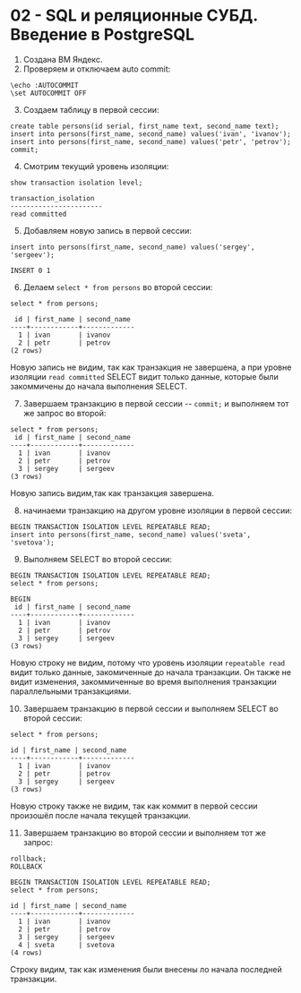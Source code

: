# 02 - SQL и реляционные СУБД. Введение в PostgreSQL 

1. Создана ВМ Яндекс.
2. Проверяем и отключаем auto commit:
  ```
  \echo :AUTOCOMMIT
  \set AUTOCOMMIT OFF
  ```  
3. Создаем таблицу в первой сессии:

```
create table persons(id serial, first_name text, second_name text);
insert into persons(first_name, second_name) values('ivan', 'ivanov');
insert into persons(first_name, second_name) values('petr', 'petrov');
commit;
````

4. Смотрим текущий уровень изоляции: 
```
show transaction isolation level;

transaction_isolation 
-----------------------
read committed
```
5. Добавляем новую запись в первой сессии:

```
insert into persons(first_name, second_name) values('sergey', 'sergeev');

INSERT 0 1
```
6. Делаем `select * from persons` во второй сессии:

```
select * from persons;

 id | first_name | second_name 
----+------------+-------------
  1 | ivan       | ivanov
  2 | petr       | petrov
(2 rows)

```
Новую запись не видим, так как транзакция не завершена, а при уровне изоляции `read committed` SELECT видит только данные, которые были закоммичены до начала выполнения SELECT.

7. Завершаем транзакцию в первой сессии -- `commit;` и выполняем тот же запрос во второй:

```
select * from persons;
 id | first_name | second_name 
----+------------+-------------
  1 | ivan       | ivanov
  2 | petr       | petrov
  3 | sergey     | sergeev
(3 rows)
```
Новую запись видим,так как транзакция завершена.

8. начинаеми транзакцию на другом уровне изоляции в первой сессии:

```
BEGIN TRANSACTION ISOLATION LEVEL REPEATABLE READ;
insert into persons(first_name, second_name) values('sveta', 'svetova');
```
9. Выполняем SELECT во второй сессии:

```
BEGIN TRANSACTION ISOLATION LEVEL REPEATABLE READ;
select * from persons;

BEGIN
 id | first_name | second_name 
----+------------+-------------
  1 | ivan       | ivanov
  2 | petr       | petrov
  3 | sergey     | sergeev
(3 rows)

```
Новую строку не видим, потому что уровень изоляции `repeatable read` видит только данные, закомиченные до начала транзакции. Он также не видит изменения, закоммиченные во время выполнения транзакции параллельными транзакциями.

10. Завершаем транзакцию в первой сессии и выполняем SELECT во второй сессии:

```
select * from persons;

id | first_name | second_name 
----+------------+-------------
  1 | ivan       | ivanov
  2 | petr       | petrov
  3 | sergey     | sergeev
(3 rows)
```
Новую строку также не видим, так как коммит в первой сессии произошёл после начала текущей транзакции.

11. Завершаем транзакцию во второй сессии и выполняем тот же запрос:

```
rollback;
ROLLBACK

BEGIN TRANSACTION ISOLATION LEVEL REPEATABLE READ;
select * from persons;

id | first_name | second_name 
----+------------+-------------
  1 | ivan       | ivanov
  2 | petr       | petrov
  3 | sergey     | sergeev
  4 | sveta      | svetova
(4 rows)

```
Строку видим, так как изменения были внесены ло начала последней транзакции.
